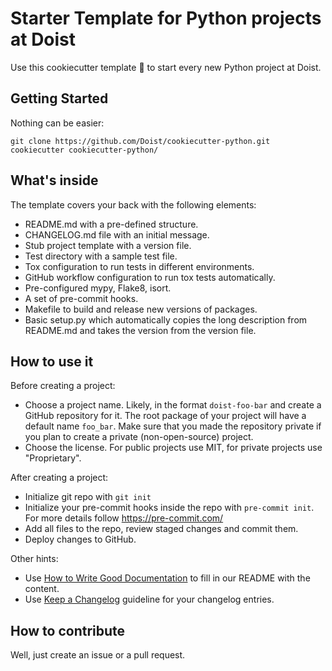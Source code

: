 # Starter Template for Python projects at Doist

Use this cookiecutter template 🍪 to start every new Python project at Doist.

## Getting Started

Nothing can be easier:

```
git clone https://github.com/Doist/cookiecutter-python.git
cookiecutter cookiecutter-python/
```

## What's inside

The template covers your back with the following elements:

- README.md with a pre-defined structure.
- CHANGELOG.md file with an initial message.
- Stub project template with a version file.
- Test directory with a sample test file.
- Tox configuration to run tests in different environments.
- GitHub workflow configuration to run tox tests automatically.
- Pre-configured mypy, Flake8, isort.
- A set of pre-commit hooks.
- Makefile to build and release new versions of packages.
- Basic setup.py which automatically copies the long description from README.md and
  takes the version from the version file.

## How to use it

Before creating a project:

- Choose a project name. Likely, in the format `doist-foo-bar` and create a GitHub
  repository for it. The root package of your project will have a default
  name `foo_bar`. Make sure that you made the repository private if you plan to create
  a private (non-open-source) project.
- Choose the license. For public projects use MIT, for private projects use
  "Proprietary".

After creating a project:

- Initialize git repo with `git init`
- Initialize your pre-commit hooks inside the repo with `pre-commit init`. For
  more details follow https://pre-commit.com/
- Add all files to the repo, review staged changes and commit them.
- Deploy changes to GitHub.

Other hints:

- Use [How to Write Good Documentation](https://www.sohamkamani.com/blog/how-to-write-good-documentation/)
  to fill in our README with the content.
- Use [Keep a Changelog](https://keepachangelog.com/en/1.0.0/) guideline for your
  changelog entries.

## How to contribute

Well, just create an issue or a pull request.
